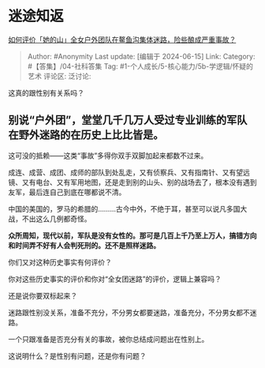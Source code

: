 # 迷途知返
[如何评价「她的山」全女户外团队在鳌鱼沟集体迷路，险些酿成严重事故？](https://www.zhihu.com/question/658832455/answer/3530234572)

> Author: #Anonymity
> Last update: [编辑于 2024-06-15]
> Link:
> Category: #【答集】/04-社科答集
> Tag: #1-个人成长/5-核心能力/5b-学逻辑/怀疑的艺术
> 评论区:
> 泛讨论:

这真的跟性别有关系吗？

## 别说“户外团”，堂堂**几千几万人**受过**专业训练**的**军队**在野外迷路的在历史上**比比皆是**。 ##

这可没的抵赖——这类“事故”多得你双手双脚加起来都数不过来。

成连、成营、成团、成师的部队到处乱走，又有侦察兵、又有指南针、又有望远镜、又有电台、又有军用地图，还是走到别的山头、别的战场去了，根本没有遇到友军，最后连自己到底在哪都说不清。

中国的美国的，罗马的希腊的………古今中外，不绝于耳，甚至可以说凡多国大战，不出这么几例都奇怪。

**众所周知，现代以前，军队是没有女性的。那可是几百上千乃至上万人，搞错方向和时间弄不好有人会判死刑的。还不是照样迷路。**

你们又对这种历史事实有何评价？

你对这些历史事实的评价和你对“全女团迷路”的评价，逻辑上兼容吗？

还是说你要双标起来？

迷路跟性别没关系，准备不充分，不分男女都要迷路，准备充分，不分男女都不迷路。

一个只跟准备是否充分有关的事故，被你总结成问题出在性别上。

这说明什么？是性别有问题，还是你有问题？
